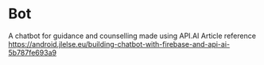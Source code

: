 # Bot
A chatbot for guidance and counselling made using API.AI
Article reference https://android.jlelse.eu/building-chatbot-with-firebase-and-api-ai-5b787fe693a9
